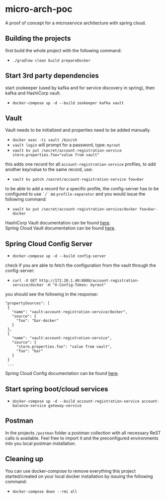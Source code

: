 # micro-arch-poc
A proof of concept for a microservice architecture with spring cloud.

## Building the projects

first build the whole project with the following command:
* ```./gradlew clean build prepareDocker```

## Start 3rd party dependencies
start zookeeper (used by kafka and for service discovery in spring), then kafka and HashiCorp vault.
* ```docker-compose up -d --build zookeeper kafka vault```

## Vault
Vault needs to be initialized and properties need to be added manually.
* ```docker exec -ti vault /bin/sh```
* ```vault login``` will prompt for a password, type: ```myroot```
* ```vault kv put /secret/account-registration-service store.properties.foo="value from vault"```

this adds one record for all ```account-registration-service``` profiles, to add another key/value to the same record, use:
* ```vault kv patch /secret/account-registration-service foo=bar```

to be able to add a record for a specific profile, the config-server has to be configured to use ``` `/` ``` as ```profile-separator```
and you would issue the following command:
* ```vault kv put /secret/account-registration-service/docker foo=bar-docker ```

HashiCorp Vault documentation can be found [here](https://www.vaultproject.io/docs/index.html). <br>
Spring Cloud Vault documentation can be found [here](http://cloud.spring.io/spring-cloud-static/spring-cloud-vault/2.0.1.RELEASE/).

## Spring Cloud Config Server
* ```docker-compose up -d --build config-server```

check if you are able to fetch the configuration from the vault through the config-server:
* ```curl -X GET http://172.20.1.40:8888/account-registration-service/docker -H "X-Config-Token: myroot"```

you should see the following in the response:
```
"propertySources": [
 {
   "name": "vault:account-registration-service/docker",
   "source": {
     "foo": "bar-docker"
   }
 },
 {
   "name": "vault:account-registration-service",
   "source": {
     "store.properties.foo": "value from vault",
     "foo": "bar"
   }
 }
 ...
 ```

Spring Cloud Config documentation can be found [here](http://cloud.spring.io/spring-cloud-static/spring-cloud-config/2.0.1.RELEASE/).
## Start spring boot/cloud services

* ```docker-compose up -d --build account-registration-service account-balance-service gateway-service```

## Postman
In the projects ```/postman``` folder a postman collection with all necessary ReST calls is available.
Feel free to import it and the preconfigured environments into you local postman installation.

## Cleaning up
You can use docker-compose to remove everything this project started/created on your local docker installation by issuing
the following command:
* ```docker-compose down --rmi all```